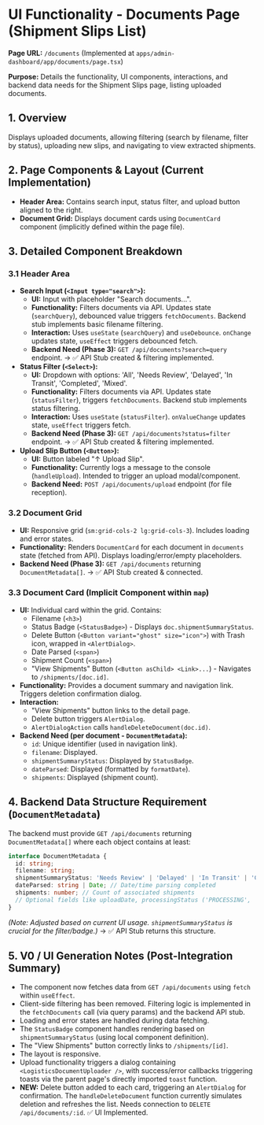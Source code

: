 # UI Functionality - Documents Page (Shipment Slips List)

**Page URL:** `/documents` (Implemented at `apps/admin-dashboard/app/documents/page.tsx`)

**Purpose:** Details the functionality, UI components, interactions, and backend data needs for the Shipment Slips page, listing uploaded documents.

## 1. Overview

Displays uploaded documents, allowing filtering (search by filename, filter by status), uploading new slips, and navigating to view extracted shipments.

## 2. Page Components & Layout (Current Implementation)

*   **Header Area:** Contains search input, status filter, and upload button aligned to the right.
*   **Document Grid:** Displays document cards using `DocumentCard` component (implicitly defined within the page file).

## 3. Detailed Component Breakdown

### 3.1 Header Area

*   **Search Input (`<Input type="search">`):**
    *   **UI:** Input with placeholder "Search documents...".
    *   **Functionality:** Filters documents via API. Updates state (`searchQuery`), debounced value triggers `fetchDocuments`. Backend stub implements basic filename filtering.
    *   **Interaction:** Uses `useState` (`searchQuery`) and `useDebounce`. `onChange` updates state, `useEffect` triggers debounced fetch.
    *   **Backend Need (Phase 3):** `GET /api/documents?search=query` endpoint. -> ✅ API Stub created & filtering implemented.
*   **Status Filter (`<Select>`):**
    *   **UI:** Dropdown with options: 'All', 'Needs Review', 'Delayed', 'In Transit', 'Completed', 'Mixed'.
    *   **Functionality:** Filters documents via API. Updates state (`statusFilter`), triggers `fetchDocuments`. Backend stub implements status filtering.
    *   **Interaction:** Uses `useState` (`statusFilter`). `onValueChange` updates state, `useEffect` triggers fetch.
    *   **Backend Need (Phase 3):** `GET /api/documents?status=filter` endpoint. -> ✅ API Stub created & filtering implemented.
*   **Upload Slip Button (`<Button>`):**
    *   **UI:** Button labeled "↑ Upload Slip".
    *   **Functionality:** Currently logs a message to the console (`handleUpload`). Intended to trigger an upload modal/component.
    *   **Backend Need:** `POST /api/documents/upload` endpoint (for file reception).

### 3.2 Document Grid

*   **UI:** Responsive grid (`sm:grid-cols-2 lg:grid-cols-3`). Includes loading and error states.
*   **Functionality:** Renders `DocumentCard` for each document in `documents` state (fetched from API). Displays loading/error/empty placeholders.
*   **Backend Need (Phase 3):** `GET /api/documents` returning `DocumentMetadata[]`. -> ✅ API Stub created & connected.

### 3.3 Document Card (Implicit Component within `map`)

*   **UI:** Individual card within the grid. Contains:
    *   Filename (`<h3>`)
    *   Status Badge (`<StatusBadge>`) - Displays `doc.shipmentSummaryStatus`.
    *   Delete Button (`<Button variant="ghost" size="icon">`) with Trash icon, wrapped in `<AlertDialog>`.
    *   Date Parsed (`<span>`)
    *   Shipment Count (`<span>`)
    *   "View Shipments" Button (`<Button asChild> <Link>...`) - Navigates to `/shipments/[doc.id]`.
*   **Functionality:** Provides a document summary and navigation link. Triggers deletion confirmation dialog.
*   **Interaction:** 
    *   "View Shipments" button links to the detail page.
    *   Delete button triggers `AlertDialog`.
    *   `AlertDialogAction` calls `handleDeleteDocument(doc.id)`.
*   **Backend Need (per document - `DocumentMetadata`):**
    *   `id`: Unique identifier (used in navigation link).
    *   `filename`: Displayed.
    *   `shipmentSummaryStatus`: Displayed by `StatusBadge`.
    *   `dateParsed`: Displayed (formatted by `formatDate`).
    *   `shipments`: Displayed (shipment count).

## 4. Backend Data Structure Requirement (`DocumentMetadata`)

The backend must provide `GET /api/documents` returning `DocumentMetadata[]` where each object contains at least:

```typescript
interface DocumentMetadata {
  id: string; 
  filename: string; 
  shipmentSummaryStatus: 'Needs Review' | 'Delayed' | 'In Transit' | 'Completed' | 'Mixed'; // Or other relevant statuses
  dateParsed: string | Date; // Date/time parsing completed
  shipments: number; // Count of associated shipments
  // Optional fields like uploadDate, processingStatus ('PROCESSING', 'PROCESSED', 'ERROR'), errorMessage could also be useful.
}
```
*(Note: Adjusted based on current UI usage. `shipmentSummaryStatus` is crucial for the filter/badge.)* -> ✅ API Stub returns this structure.

## 5. V0 / UI Generation Notes (Post-Integration Summary)

*   The component now fetches data from `GET /api/documents` using `fetch` within `useEffect`. 
*   Client-side filtering has been removed. Filtering logic is implemented in the `fetchDocuments` call (via query params) and the backend API stub.
*   Loading and error states are handled during data fetching.
*   The `StatusBadge` component handles rendering based on `shipmentSummaryStatus` (using local component definition).
*   The "View Shipments" button correctly links to `/shipments/[id]`.
*   The layout is responsive.
*   Upload functionality triggers a dialog containing `<LogisticsDocumentUploader />`, with success/error callbacks triggering toasts via the parent page's directly imported `toast` function. 
*   **NEW:** Delete button added to each card, triggering an `AlertDialog` for confirmation. The `handleDeleteDocument` function currently simulates deletion and refreshes the list. Needs connection to `DELETE /api/documents/:id`. ✅ UI Implemented. 